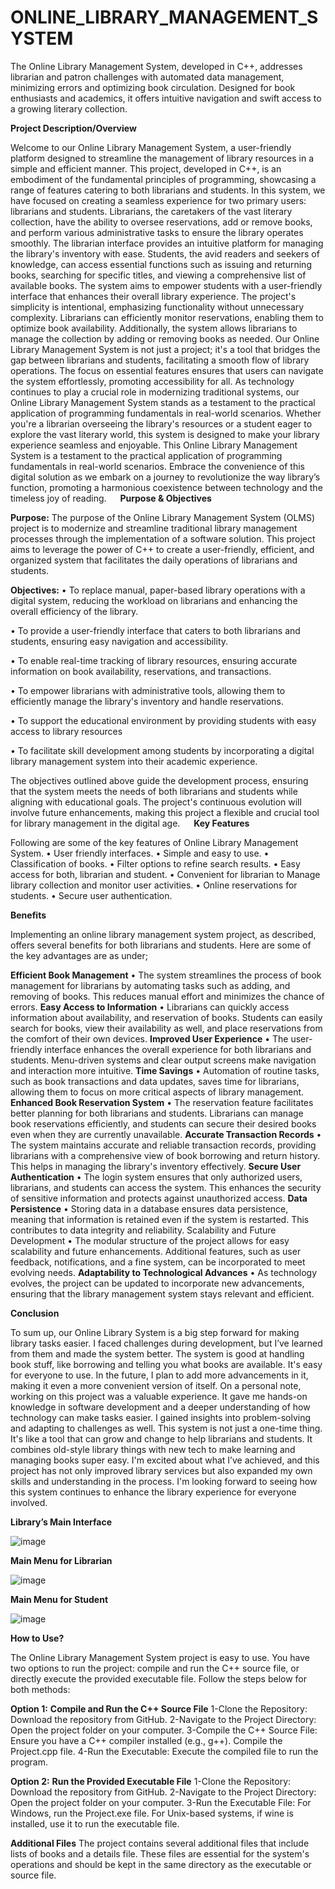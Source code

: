 # ONLINE_LIBRARY_MANAGEMENT_SYSTEM
The Online Library Management System, developed in C++, addresses librarian and patron challenges with automated data management, minimizing errors and optimizing book circulation. Designed for book enthusiasts and academics, it offers intuitive navigation and swift access to a growing literary collection.

**Project Description/Overview**

Welcome to our Online Library Management System, a user-friendly platform designed to streamline the management of library resources in a simple and efficient manner. This project, developed in C++, is an embodiment of the fundamental principles of programming, showcasing a range of features catering to both librarians and students.
In this system, we have focused on creating a seamless experience for two primary users: librarians and students. Librarians, the caretakers of the vast literary collection, have the ability to oversee reservations, add or remove books, and perform various administrative tasks to ensure the library operates smoothly. The librarian interface provides an intuitive platform for managing the library's inventory with ease.
Students, the avid readers and seekers of knowledge, can access essential functions such as issuing and returning books, searching for specific titles, and viewing a comprehensive list of available books. The system aims to empower students with a user-friendly interface that enhances their overall library experience.
The project's simplicity is intentional, emphasizing functionality without unnecessary complexity. Librarians can efficiently monitor reservations, enabling them to optimize book availability. Additionally, the system allows librarians to manage the collection by adding or removing books as needed.
Our Online Library Management System is not just a project; it's a tool that bridges the gap between librarians and students, facilitating a smooth flow of library operations. The focus on essential features ensures that users can navigate the system effortlessly, promoting accessibility for all.
As technology continues to play a crucial role in modernizing traditional systems, our Online Library Management System stands as a testament to the practical application of programming fundamentals in real-world scenarios. Whether you're a librarian overseeing the library's resources or a student eager to explore the vast literary world, this system is designed to make your library experience seamless and enjoyable.
This Online Library Management System is a testament to the practical application of programming fundamentals in real-world scenarios. Embrace the convenience of this digital solution as we embark on a journey to revolutionize the way library’s function, promoting a harmonious coexistence between technology and the timeless joy of reading.
 
**Purpose & Objectives**

**Purpose:**
The purpose of the Online Library Management System (OLMS) project is to modernize and streamline traditional library management processes through the implementation of a software solution. This project aims to leverage the power of C++ to create a user-friendly, efficient, and organized system that facilitates the daily operations of librarians and students.

**Objectives:**
•	To replace manual, paper-based library operations with a digital system, reducing the workload on librarians and enhancing the overall efficiency of the library.

•	To provide a user-friendly interface that caters to both librarians and students, ensuring easy navigation and accessibility.

•	To enable real-time tracking of library resources, ensuring accurate information on book availability, reservations, and transactions.

•	To empower librarians with administrative tools, allowing them to efficiently manage the library's inventory and handle reservations.

•	To support the educational environment by providing students with easy access to library resources

•	To facilitate skill development among students by incorporating a digital library management system into their academic experience.

The objectives outlined above guide the development process, ensuring that the system meets the needs of both librarians and students while aligning with educational goals. The project's continuous evolution will involve future enhancements, making this project a flexible and crucial tool for library management in the digital age.
 
**Key Features**

Following are some of the key features of Online Library Management System.
•	User friendly interfaces.
•	Simple and easy to use.
•	Classification of books.
•	Filter options to refine search results.
•	Easy access for both, librarian and student.
•	Convenient for librarian to Manage library collection and monitor user activities.
•	Online reservations for students.
•	Secure user authentication.

**Benefits**

Implementing an online library management system project, as described, offers several benefits for both librarians and students. Here are some of the key advantages are as under;

**Efficient Book Management**
•	The system streamlines the process of book management for librarians by automating tasks such as adding, and removing of books. This reduces manual effort and minimizes the chance of errors.
**Easy Access to Information**
•	Librarians can quickly access information about availability, and reservation of books. Students can easily search for books, view their availability as well, and place reservations from the comfort of their own devices.
**Improved User Experience**
•	The user-friendly interface enhances the overall experience for both librarians and students. Menu-driven systems and clear output screens make navigation and interaction more intuitive.
**Time Savings**
•	Automation of routine tasks, such as book transactions and data updates, saves time for librarians, allowing them to focus on more critical aspects of library management.
**Enhanced Book Reservation System**
•	The reservation feature facilitates better planning for both librarians and students. Librarians can manage book reservations efficiently, and students can secure their desired books even when they are currently unavailable.
**Accurate Transaction Records**
•	The system maintains accurate and reliable transaction records, providing librarians with a comprehensive view of book borrowing and return history. This helps in managing the library's inventory effectively.
**Secure User Authentication**
•	The login system ensures that only authorized users, librarians, and students can access the system. This enhances the security of sensitive information and protects against unauthorized access.
**Data Persistence**
•	Storing data in a database ensures data persistence, meaning that information is retained even if the system is restarted. This contributes to data integrity and reliability.
Scalability and Future Development
•	The modular structure of the project allows for easy scalability and future enhancements. Additional features, such as user feedback, notifications, and a fine system, can be incorporated to meet evolving needs.
**Adaptability to Technological Advances**
•	As technology evolves, the project can be updated to incorporate new advancements, ensuring that the library management system stays relevant and efficient.

**Conclusion**

To sum up, our Online Library System is a big step forward for making library tasks easier. I faced challenges during development, but I’ve learned from them and made the system better.
The system is good at handling book stuff, like borrowing and telling you what books are available. It's easy for everyone to use. In the future, I plan to add more advancements in it, making it even a more convenient version of itself.
On a personal note, working on this project was a valuable experience. It gave me hands-on knowledge in software development and a deeper understanding of how technology can make tasks easier. I gained insights into problem-solving and adapting to challenges as well.
This system is not just a one-time thing. It's like a tool that can grow and change to help librarians and students. It combines old-style library things with new tech to make learning and managing books super easy.
I'm excited about what I’ve achieved, and this project has not only improved library services but also expanded my own skills and understanding in the process. I'm looking forward to seeing how this system continues to enhance the library experience for everyone involved.


**Library’s Main Interface**


![image](https://github.com/AhsanAliQasim/ONLINE_LIBRARY_MANAGEMENT_SYSTEM/assets/174201415/4c4b5e83-c31e-4bf6-b20c-05b4cdee71ec)

**Main Menu for Librarian**


![image](https://github.com/AhsanAliQasim/ONLINE_LIBRARY_MANAGEMENT_SYSTEM/assets/174201415/f2c92cd2-9823-4031-9db3-00110d8240de)

**Main Menu for Student**


![image](https://github.com/AhsanAliQasim/ONLINE_LIBRARY_MANAGEMENT_SYSTEM/assets/174201415/6fde099e-cee2-4933-bb90-192c9755b256)

**How to Use?**

The Online Library Management System project is easy to use. You have two options to run the project: compile and run the C++ source file, or directly execute the provided executable file. Follow the steps below for both methods:

**Option 1:**
**Compile and Run the C++ Source File**
1-Clone the Repository: Download the repository from GitHub.
2-Navigate to the Project Directory: Open the project folder on your computer.
3-Compile the C++ Source File: Ensure you have a C++ compiler installed (e.g., g++). Compile the Project.cpp file.
4-Run the Executable: Execute the compiled file to run the program.

**Option 2:**
**Run the Provided Executable File**
1-Clone the Repository: Download the repository from GitHub.
2-Navigate to the Project Directory: Open the project folder on your computer.
3-Run the Executable File: For Windows, run the Project.exe file. For Unix-based systems, if wine is installed, use it to run the executable file.

**Additional Files**
The project contains several additional files that include lists of books and a details file. These files are essential for the system's operations and should be kept in the same directory as the executable or source file.




